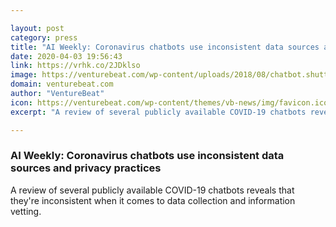 ```yaml
---

layout: post
category: press
title: "AI Weekly: Coronavirus chatbots use inconsistent data sources and privacy practices"
date: 2020-04-03 19:56:43
link: https://vrhk.co/2JDklso
image: https://venturebeat.com/wp-content/uploads/2018/08/chatbot.shutterstock_1165649734-e1585940050791.jpg?w=1200&strip=all
domain: venturebeat.com
author: "VentureBeat"
icon: https://venturebeat.com/wp-content/themes/vb-news/img/favicon.ico
excerpt: "A review of several publicly available COVID-19 chatbots reveals that they're inconsistent when it comes to data collection and information vetting."

---
```


### AI Weekly: Coronavirus chatbots use inconsistent data sources and privacy practices

A review of several publicly available COVID-19 chatbots reveals that they're inconsistent when it comes to data collection and information vetting.